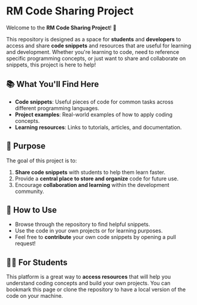 # RM Code Sharing Project

Welcome to the **RM Code Sharing Project**! 🎉

This repository is designed as a space for **students** and **developers** to access and share **code snippets** and resources that are useful for learning and development. Whether you're learning to code, need to reference specific programming concepts, or just want to share and collaborate on snippets, this project is here to help!

## 📚 What You'll Find Here
- **Code snippets**: Useful pieces of code for common tasks across different programming languages.
- **Project examples**: Real-world examples of how to apply coding concepts.
- **Learning resources**: Links to tutorials, articles, and documentation.

## 🎯 Purpose
The goal of this project is to:
1. **Share code snippets** with students to help them learn faster.
2. Provide a **central place to store and organize** code for future use.
3. Encourage **collaboration and learning** within the development community.

## 🚀 How to Use
- Browse through the repository to find helpful snippets.
- Use the code in your own projects or for learning purposes.
- Feel free to **contribute** your own code snippets by opening a pull request!

## 🧑‍🏫 For Students
This platform is a great way to **access resources** that will help you understand coding concepts and build your own projects. You can bookmark this page or clone the repository to have a local version of the code on your machine.
